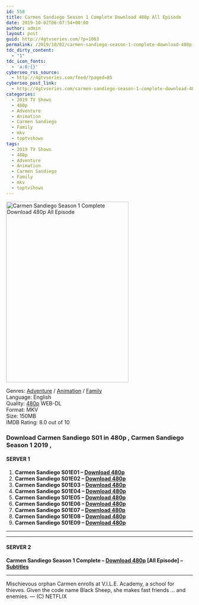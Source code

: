 ```yaml
---
id: 558
title: Carmen Sandiego Season 1 Complete Download 480p All Episode
date: 2019-10-02T06:07:54+00:00
author: admin
layout: post
guid: http://4gtvseries.com/?p=1063
permalink: /2019/10/02/carmen-sandiego-season-1-complete-download-480p-all-episode-2/
tdc_dirty_content:
  - "1"
tdc_icon_fonts:
  - 'a:0:{}'
cyberseo_rss_source:
  - http://4gtvseries.com/feed/?paged=85
cyberseo_post_link:
  - http://4gtvseries.com/carmen-sandiego-season-1-complete-download-480p-all-episode/
categories:
  - 2019 TV Shows
  - 480p
  - Adventure
  - Animation
  - Carmen Sandiego
  - Family
  - mkv
  - toptvshows
tags:
  - 2019 TV Shows
  - 480p
  - Adventure
  - Animation
  - Carmen Sandiego
  - Family
  - mkv
  - toptvshows
---
```

<img loading="lazy" class="aligncenter" src="https://1.bp.blogspot.com/-kqMufpsRqW4/XZQ9g14LE9I/AAAAAAAAAU0/xiukFq_dROAy-vooLuz7VoYBgBN5yHvyACK4BGAYYCw/s1600/Carmen%2BSandiego%2BSeason%2B1.jpg" alt="Carmen Sandiego Season 1 Complete Download 480p All Episode" width="330" height="488" />

Genres: <a href="http://4gtvseries.com/tag/adventure/" data-wpel-link="internal">Adventure</a> / <a href="http://4gtvseries.com/tag/animation/" data-wpel-link="internal">Animation</a> / <a href="http://4gtvseries.com/tag/family/" data-wpel-link="internal">Family</a>  
Language: English  
Quality:&nbsp;<a href="http://4gtvseries.com/tag/480p/" data-wpel-link="internal">480p</a> WEB-DL  
Format: MKV  
Size: 150MB  
IMDB Rating: 8.0 out of 10

### **Download Carmen Sandiego S01 in 480p , Carmen Sandiego Season 1 2019 ,&nbsp;**

#### <span><strong>SERVER 1</strong></span>

  1. **Carmen Sandiego S01E01 – <a href="http://slink.dl480p.xyz/Uj2V" data-wpel-link="external" target="_blank" rel="nofollow external noopener noreferrer" class="wpel-icon-left"><i class="wpel-icon fa fa-download" aria-hidden="true"></i>Download 480p</a>**
  2. **Carmen Sandiego S01E02 – <a href="http://slink.dl480p.xyz/2fiLLme0" data-wpel-link="external" target="_blank" rel="nofollow external noopener noreferrer" class="wpel-icon-left"><i class="wpel-icon fa fa-download" aria-hidden="true"></i>Download 480p</a>**
  3. **Carmen Sandiego S01E03 – <a href="http://slink.dl480p.xyz/rToPK" data-wpel-link="external" target="_blank" rel="nofollow external noopener noreferrer" class="wpel-icon-left"><i class="wpel-icon fa fa-download" aria-hidden="true"></i>Download 480p</a>**
  4. **Carmen Sandiego S01E04 – <a href="http://slink.dl480p.xyz/MnKql" data-wpel-link="external" target="_blank" rel="nofollow external noopener noreferrer" class="wpel-icon-left"><i class="wpel-icon fa fa-download" aria-hidden="true"></i>Download 480p</a>**
  5. **Carmen Sandiego S01E05 – <a href="http://slink.dl480p.xyz/C4pLHs" data-wpel-link="external" target="_blank" rel="nofollow external noopener noreferrer" class="wpel-icon-left"><i class="wpel-icon fa fa-download" aria-hidden="true"></i>Download 480p</a>**
  6. **Carmen Sandiego S01E06 – <a href="http://slink.dl480p.xyz/ggACWt" data-wpel-link="external" target="_blank" rel="nofollow external noopener noreferrer" class="wpel-icon-left"><i class="wpel-icon fa fa-download" aria-hidden="true"></i>Download 480p</a>**
  7. **Carmen Sandiego S01E07 – <a href="http://slink.dl480p.xyz/pGEobY" data-wpel-link="external" target="_blank" rel="nofollow external noopener noreferrer" class="wpel-icon-left"><i class="wpel-icon fa fa-download" aria-hidden="true"></i>Download 480p</a>**
  8. **Carmen Sandiego S01E08 – <a href="http://slink.dl480p.xyz/AC5Xq" data-wpel-link="external" target="_blank" rel="nofollow external noopener noreferrer" class="wpel-icon-left"><i class="wpel-icon fa fa-download" aria-hidden="true"></i>Download 480p</a>**
  9. **Carmen Sandiego S01E09 – <a href="http://slink.dl480p.xyz/5owq41O" data-wpel-link="external" target="_blank" rel="nofollow external noopener noreferrer" class="wpel-icon-left"><i class="wpel-icon fa fa-download" aria-hidden="true"></i>Download 480p</a>**

* * *

* * *

#### <span><strong>SERVER 2</strong></span>

**Carmen Sandiego Season 1 Complete – <a href="http://dl480p.xyz/855/" data-wpel-link="external" target="_blank" rel="nofollow external noopener noreferrer" class="wpel-icon-left"><i class="wpel-icon fa fa-download" aria-hidden="true"></i>Download 480p</a> [All Episode] – <a href="https://subscene.com/subtitles/carmen-sandiego" data-wpel-link="external" target="_blank" rel="nofollow external noopener noreferrer" class="wpel-icon-left"><i class="wpel-icon fa fa-download" aria-hidden="true"></i>Subtitles</a>**

* * *

Mischievous orphan Carmen enrolls at V.I.L.E. Academy, a school for thieves. Given the code name Black Sheep, she makes fast friends … and enemies. — (C) NETFLIX

<div align="center">
</div>